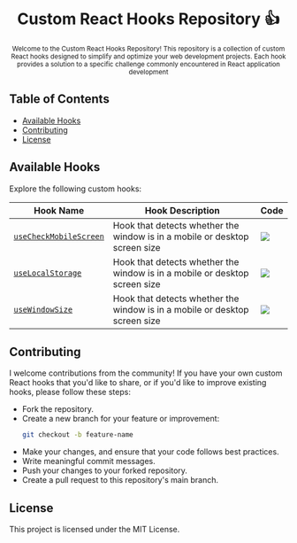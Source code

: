 <div align="center">
  <h1>
    <br/>
     Custom React Hooks Repository 👍
    <br />
  </h1>
  <sup>
    Welcome to the Custom React Hooks Repository! This repository is a collection of custom React hooks designed to simplify and optimize your web development projects. Each hook provides a solution to a specific challenge commonly encountered in React application development
  </sup>
  <br />
</div>

[img-demo]: https://img.shields.io/badge/demo-%20%20%20%F0%9F%9A%80-green.svg

## Table of Contents

- [Available Hooks](#available-hooks)
- [Contributing](#contributing)
- [License](#license)

## Available Hooks

Explore the following custom hooks:

| Hook Name                                                | Hook Description                                                           | Code
| -------------------------------------------------------- | -------------------------------------------------------------------------- | ----------------------------- 
| [`useCheckMobileScreen`](./docs/useCheckMobileScreen.md) | Hook that detects whether the window is in a mobile or desktop screen size | [![][img-demo]](./hooks/useCheckMobileScreen.js)
| [`useLocalStorage`](./docs/useLocalStorage.md) | Hook that detects whether the window is in a mobile or desktop screen size | [![][img-demo]](./hooks/useLocalStorage.js)
| [`useWindowSize`](./docs/useWindowSize.md) | Hook that detects whether the window is in a mobile or desktop screen size | [![][img-demo]](./hooks/useWindowSize.js)

## Contributing

I welcome contributions from the community! If you have your own custom React hooks that you'd like to share, or if you'd like to improve existing hooks, please follow these steps:

- Fork the repository.
- Create a new branch for your feature or improvement:
  ```bash
  git checkout -b feature-name
  ```
- Make your changes, and ensure that your code follows best practices.
- Write meaningful commit messages.
- Push your changes to your forked repository.
- Create a pull request to this repository's main branch.

## License

This project is licensed under the MIT License.
